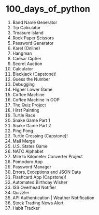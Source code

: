 # 100_days_of_python

1. Band Name Generator
2. Tip Calculator
3. Treasure Island
4. Rock Paper Scissors
5. Password Generator
6. Karel (Online)
7. Hangman
8. Caesar Cipher
9. Secret Auction
10. Calculator
11. Blackjack (Capstone)!
12. Guess the Number
13. Debugging
14. Higher Lower Game
15. Coffee Machine
16. Coffee Machine in OOP
17. The Quiz Project
18. Hirst Painting
19. Turtle Race
20. Snake Game Part 1
21. Snake Game Part 2
22. Ping Pong
23. Turtle Crossing (Capstone)!
24. Mail Merge
25. U.S. States Game
26. NATO Alphabet
27. Mile to Kilometer Converter Project
28. Pomodoro App
29. Password Manager
30. Errors, Exceptions and JSON Data
31. Flashcard App (Capstone)!
32. Automated Birthday Wisher
33. ISS Overhead Notifier
34. Quizzler
35. API Authentication | Weather Notification
36. Stock Trading News Alert
37. Habit Tracker
